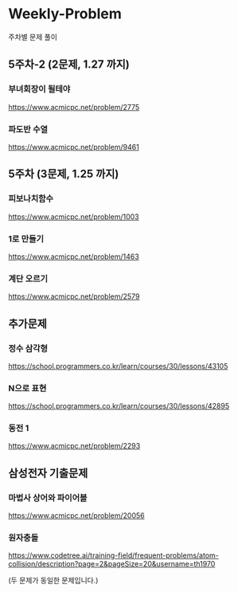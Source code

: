 # Weekly-Problem
주차별 문제 풀이

## 5주차-2 (2문제, 1.27 까지)

### 부녀회장이 될테야
https://www.acmicpc.net/problem/2775

### 파도반 수열
https://www.acmicpc.net/problem/9461


## 5주차 (3문제, 1.25 까지)

### 피보나치함수
https://www.acmicpc.net/problem/1003

### 1로 만들기
https://www.acmicpc.net/problem/1463

### 계단 오르기
https://www.acmicpc.net/problem/2579

## 추가문제

### 정수 삼각형
https://school.programmers.co.kr/learn/courses/30/lessons/43105

### N으로 표현
https://school.programmers.co.kr/learn/courses/30/lessons/42895

### 동전 1
https://www.acmicpc.net/problem/2293

## 삼성전자 기출문제

### 마법사 상어와 파이어볼
https://www.acmicpc.net/problem/20056
### 원자충돌
https://www.codetree.ai/training-field/frequent-problems/atom-collision/description?page=2&pageSize=20&username=th1970

(두 문제가 동일한 문제입니다.)
